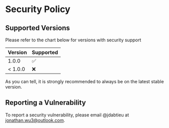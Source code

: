 # Security Policy

## Supported Versions

Please refer to the chart below for versions with security support

| Version | Supported          |
| ------- | ------------------ |
| 1.0.0   | :white_check_mark: |
| < 1.0.0 | :x:                |

As you can tell, it is strongly recommended to always be on the latest stable version.

## Reporting a Vulnerability

To report a security vulnerability, please email @jdabtieu at [jonathan.wu3@outlook.com](jonathan.wu3@outlook.com).
